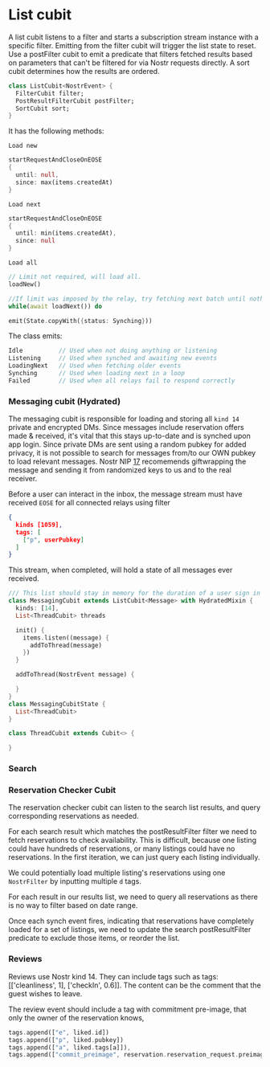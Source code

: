 # List cubit

A list cubit listens to a filter and starts a subscription stream instance with a specific filter. Emitting from the filter cubit will trigger the list state to reset.
Use a postFilter cubit to emit a predicate that filters fetched results based on parameters that can't be filtered for via Nostr requests directly.
A sort cubit determines how the results are ordered.

```dart
class ListCubit<NostrEvent> {
  FilterCubit filter;
  PostResultFilterCubit postFilter;
  SortCubit sort;
}
```

It has the following methods:

`Load new`

```dart
startRequestAndCloseOnEOSE
{
  until: null,
  since: max(items.createdAt)
}
```

`Load next`

```dart
startRequestAndCloseOnEOSE
{
  until: min(items.createdAt),
  since: null
}
```

`Load all`

```dart
// Limit not required, will load all.
loadNew()

//If limit was imposed by the relay, try fetching next batch until nothing returnes
while(await loadNext()) do

emit(State.copyWith({status: Synching}))
```

The class emits:

```dart
Idle          // Used when not doing anything or listening
Listening     // Used when synched and awaiting new events
LoadingNext   // Used when fetching older events
Synching      // Used when loading next in a loop
Failed        // Used when all relays fail to respond correctly
```

### Messaging cubit (Hydrated)

The messaging cubit is responsible for loading and storing all `kind 14` private and encrypted DMs. Since messages include reservation offers made & received, it's vital that this stays up-to-date and is synched upon app login. Since private DMs are sent using a random pubkey for added privacy, it is not possible to search for messages from/to our OWN pubkey to load relevant messages. Nostr NIP [17](https://github.com/nostr-protocol/nips/blob/master/17.md) recomemends giftwrapping the message and sending it from randomized keys to us and to the real receiver.

Before a user can interact in the inbox, the message stream must have received `EOSE` for all connected relays using filter

```json
{
  kinds [1059],
  tags: [
    ["p", userPubkey]
  ]
}
```

This stream, when completed, will hold a state of all messages ever received.

```dart
/// This list should stay in memory for the duration of a user sign in
class MessagingCubit extends ListCubit<Message> with HydratedMixin {
  kinds: [14],
  List<ThreadCubit> threads

  init() {
    items.listen((message) {
      addToThread(message)
    })
  }

  addToThread(NostrEvent message) {

  }
}
class MessagingCubitState {
  List<ThreadCubit>
}
```

```dart
class ThreadCubit extends Cubit<> {

}
```

### Search

### Reservation Checker Cubit

The reservation checker cubit can listen to the search list results, and query corresponding reservations as needed.

For each search result which matches the postResultFilter filter we need to fetch reservations to check availability.
This is difficult, because one listing could have hundreds of reservations, or many listings could have no reservations.
In the first iteration, we can just query each listing individually.

We could potentially load multiple listing's reservations using one `NostrFilter` by inputting multiple `d` tags.

For each result in our results list, we need to query all reservations as there is no way to filter based on date range.

Once each synch event fires, indicating that reservations have completely loaded for a set of listings, we need to update the search postResultFilter predicate to exclude those items, or reorder the list.

### Reviews

Reviews use Nostr kind 14. They can include tags such as tags: [['cleanliness', 1], ['checkIn', 0.6]]. The content can be the comment that the guest wishes to leave.

The review event should include a tag with commitment pre-image, that only the owner of the reservation knows, 

```dart
tags.append(["e", liked.id])
tags.append(["p", liked.pubkey])
tags.append(["a", liked.tags[a]]),
tags.append(["commit_preimage", reservation.reservation_request.preimage])

```